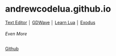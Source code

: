 # andrewcodelua.github.io
[Text Editor](https://andrewcodelua.github.io/TextEditor "Text Editor") │ [GDWave](https://andrewcodelua.github.io/gdwaveemu "GDWave")
│ [Learn Lua](https://andrewcodelua.github.io/learnlua "Learn Lua") │ [Exodus](https://andrewcodelua.github.io/learnlua "Exodus")
###### Even More
[Github](https://github.com/andrewcodelua/andrewcodelua.github.io "Github")
